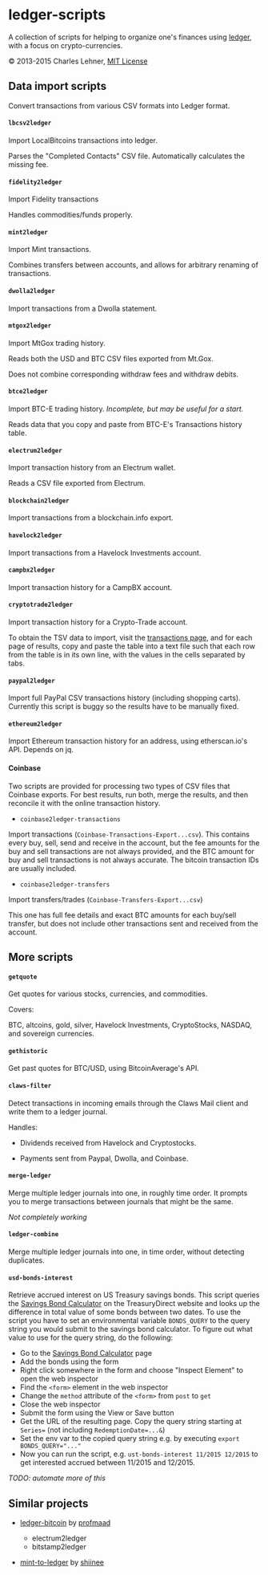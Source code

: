ledger-scripts
==============

A collection of scripts for helping to organize one's finances using
[ledger](ledger-cli.org),
with a focus on crypto-currencies.

© 2013-2015 Charles Lehner, [MIT License](http://cel.mit-license.org/)

Data import scripts
-------------------

Convert transactions from various CSV formats into Ledger format.

#### `lbcsv2ledger`
Import LocalBitcoins transactions into ledger.

Parses the "Completed Contacts" CSV file. Automatically calculates the missing
fee.

#### `fidelity2ledger`
Import Fidelity transactions

Handles commodities/funds properly.

#### `mint2ledger`
Import Mint transactions.

Combines transfers between accounts, and allows for arbitrary renaming of
transactions.

#### `dwolla2ledger`
Import transactions from a Dwolla statement.

#### `mtgox2ledger`
Import MtGox trading history.

Reads both the USD and BTC CSV files exported from Mt.Gox.

Does not combine corresponding withdraw fees and withdraw debits.

#### `btce2ledger`
Import BTC-E trading history. *Incomplete, but may be useful for a start.*

Reads data that you copy and paste from BTC-E's Transactions history table.

#### `electrum2ledger`
Import transaction history from an Electrum wallet.

Reads a CSV file exported from Electrum.

#### `blockchain2ledger`
Import transactions from a blockchain.info export.

#### `havelock2ledger`
Import transactions from a Havelock Investments account.

#### `campbx2ledger`
Import transaction history for a CampBX account.

#### `cryptotrade2ledger`
Import transaction history for a Crypto-Trade account.

To obtain the TSV data to import, visit the
[transactions page](https://crypto-trade.com/member/transactions), and for each
page of results, copy and paste the table into a text file such that each row
from the table is in its own line, with the values in the cells separated by tabs.

#### `paypal2ledger`
Import full PayPal CSV transactions history (including shopping carts).
Currently this script is buggy so the results have to be manually fixed.

#### `ethereum2ledger`
Import Ethereum transaction history for an address, using etherscan.io's API.
Depends on jq.

#### Coinbase

Two scripts are provided for processing two types of CSV files that Coinbase
exports. For best results, run both, merge the results, and then reconcile it
with the online transaction history.

* `coinbase2ledger-transactions`

Import transactions (`Coinbase-Transactions-Export...csv`). This contains every
buy, sell, send and receive in the account, but the fee amounts for the buy and
sell transactions are not always provided, and the BTC amount for buy and sell
transactions is not always accurate. The bitcoin transaction IDs are usually
included.

* `coinbase2ledger-transfers`

Import transfers/trades (`Coinbase-Transfers-Export...csv`)

This one has full fee details and exact BTC amounts for each buy/sell transfer,
but does not include other transactions sent and received from the account.

More scripts
------------

#### `getquote`

Get quotes for various stocks, currencies, and commodities.

Covers:

BTC, altcoins, gold, silver, Havelock Investments, CryptoStocks,
NASDAQ, and sovereign currencies.

#### `gethistoric`

Get past quotes for BTC/USD, using BitcoinAverage's API.

#### `claws-filter`

Detect transactions in incoming emails through the Claws Mail client and write
them to a ledger journal.

Handles:

* Dividends received from Havelock and Cryptostocks.

* Payments sent from Paypal, Dwolla, and Coinbase.

#### `merge-ledger`

Merge multiple ledger journals into one, in roughly time order. It prompts you to
merge transactions between journals that might be the same.

*Not completely working*

#### `ledger-combine`

Merge multiple ledger journals into one, in time order, without detecting
duplicates.

#### `usd-bonds-interest`

Retrieve accrued interest on US Treasury savings bonds. This script queries the
[Savings Bond Calculator][sbc] on the TreasuryDirect website and looks up the
difference in total value of some bonds between two dates. To use the script
you have to set an environmental variable `BONDS_QUERY` to the query string you
would submit to the savings bond calculator. To figure out what value to use
for the query string, do the following:

- Go to the [Savings Bond Calculator][sbc] page
- Add the bonds using the form
- Right click somewhere in the form and choose "Inspect Element" to open the
  web inspector
- Find the `<form>` element in the web inspector
- Change the `method` attribute of the `<form>` from `post` to `get`
- Close the web inspector
- Submit the form using the View or Save button
- Get the URL of the resulting page. Copy the query string starting at
  `Series=` (not including `RedemptionDate=...&`)
- Set the env var to the copied query string e.g. by executing `export
  BONDS_QUERY="..."`
- Now you can run the script, e.g. `ust-bonds-interest 11/2015 12/2015` to get
  interested accrued between 11/2015 and 12/2015.

[sbc]: http://www.treasurydirect.gov/BC/SBCPrice

*TODO: automate more of this*

Similar projects
----------------

* [ledger-bitcoin](https://github.com/profmaad/ledger-bitcoin) by
[profmaad](https://github.com/profmaad)

    * electrum2ledger
    * bitstamp2ledger

* [mint-to-ledger](https://github.com/shiinee/mint-to-ledger) by
  [shiinee](https://github.com/shiinee/mint-to-ledger)

